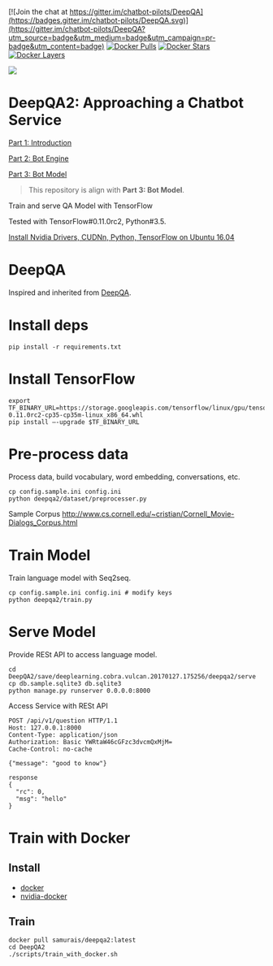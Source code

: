 [![Join the chat at https://gitter.im/chatbot-pilots/DeepQA](https://badges.gitter.im/chatbot-pilots/DeepQA.svg)](https://gitter.im/chatbot-pilots/DeepQA?utm_source=badge&utm_medium=badge&utm_campaign=pr-badge&utm_content=badge) [![Docker Pulls](https://img.shields.io/docker/pulls/samurais/deepqa2.svg?maxAge=2592000)](https://hub.docker.com/r/samurais/deepqa2/) [![Docker Stars](https://img.shields.io/docker/stars/samurais/deepqa2.svg?maxAge=2592000)](https://hub.docker.com/r/samurais/deepqa2/) [![Docker Layers](https://images.microbadger.com/badges/image/samurais/deepqa2.svg)](https://microbadger.com/#/images/samurais/deepqa2)

![](http://7xkeqi.com1.z0.glb.clouddn.com/ai/Screen%20Shot%202017-04-04%20at%208.20.47%20PM.png)

# DeepQA2: Approaching a Chatbot Service
[Part 1: Introduction](http://www.leiphone.com/news/201702/O9PGyImfH1Vq3fxV.html)

[Part 2: Bot Engine](http://www.leiphone.com/news/201702/oY07cF3HVIp7Yo1s.html)

[Part 3: Bot Model](http://www.leiphone.com/news/201702/4OZau7OfcNO0v1u5.html)

> This repository is align with  **Part 3: Bot Model**.

Train and serve QA Model with TensorFlow

Tested with TensorFlow#0.11.0rc2, Python#3.5.

[Install Nvidia Drivers, CUDNn, Python, TensorFlow on Ubuntu 16.04](https://gist.github.com/Samurais/e20a8283708d37f1d7c9a709e9332429)

# DeepQA
Inspired and inherited from [DeepQA](https://github.com/Conchylicultor/DeepQA/issues/44).

# Install deps
```
pip install -r requirements.txt
```

# Install TensorFlow
```
export TF_BINARY_URL=https://storage.googleapis.com/tensorflow/linux/gpu/tensorflow-0.11.0rc2-cp35-cp35m-linux_x86_64.whl
pip install —-upgrade $TF_BINARY_URL
```

# Pre-process data
Process data, build vocabulary, word embedding, conversations, etc.
```
cp config.sample.ini config.ini
python deepqa2/dataset/preprocesser.py
```

Sample Corpus http://www.cs.cornell.edu/~cristian/Cornell_Movie-Dialogs_Corpus.html

# Train Model
Train language model with Seq2seq.
```
cp config.sample.ini config.ini # modify keys
python deepqa2/train.py
```

# Serve Model
Provide RESt API to access language model.
```
cd DeepQA2/save/deeplearning.cobra.vulcan.20170127.175256/deepqa2/serve
cp db.sample.sqlite3 db.sqlite3 
python manage.py runserver 0.0.0.0:8000
```

Access Service with RESt API
```
POST /api/v1/question HTTP/1.1
Host: 127.0.0.1:8000
Content-Type: application/json
Authorization: Basic YWRtaW46cGFzc3dvcmQxMjM=
Cache-Control: no-cache

{"message": "good to know"}

response
{
  "rc": 0,
  "msg": "hello"
}
```

# Train with Docker
## Install 
* [docker](https://docs.docker.com/engine/installation/linux/ubuntu/)
* [nvidia-docker](https://github.com/NVIDIA/nvidia-docker)
## Train
```
docker pull samurais/deepqa2:latest
cd DeepQA2
./scripts/train_with_docker.sh
```
